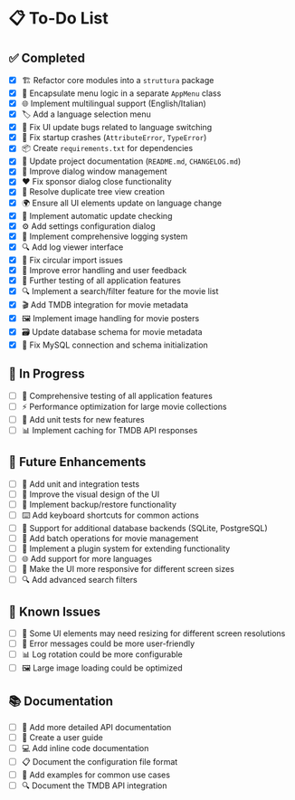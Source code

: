 # 📋 To-Do List

## ✅ Completed
- [x] 🏗️ Refactor core modules into a `struttura` package
- [x] 🍔 Encapsulate menu logic in a separate `AppMenu` class
- [x] 🌐 Implement multilingual support (English/Italian)
- [x] 🏷️ Add a language selection menu
- [x] 🔄 Fix UI update bugs related to language switching
- [x] 🐛 Fix startup crashes (`AttributeError`, `TypeError`)
- [x] 📦 Create `requirements.txt` for dependencies
- [x] 📝 Update project documentation (`README.md`, `CHANGELOG.md`)
- [x] 💬 Improve dialog window management
- [x] ❤️ Fix sponsor dialog close functionality
- [x] 🌳 Resolve duplicate tree view creation
- [x] 🌍 Ensure all UI elements update on language change
- [x] 🔄 Implement automatic update checking
- [x] ⚙️ Add settings configuration dialog
- [x] 📝 Implement comprehensive logging system
- [x] 🔍 Add log viewer interface
- [x] 🔄 Fix circular import issues
- [x] 💬 Improve error handling and user feedback
- [x] 🧪 Further testing of all application features
- [x] 🔍 Implement a search/filter feature for the movie list
- [x] 🎬 Add TMDB integration for movie metadata
- [x] 🖼️ Implement image handling for movie posters
- [x] 🗃️ Update database schema for movie metadata
- [x] 🔄 Fix MySQL connection and schema initialization

## 🚧 In Progress
- [ ] 🧪 Comprehensive testing of all application features
- [ ] ⚡ Performance optimization for large movie collections
- [ ] 🧪 Add unit tests for new features
- [ ] 📊 Implement caching for TMDB API responses

## 🔮 Future Enhancements
- [ ] 🧪 Add unit and integration tests
- [ ] 🎨 Improve the visual design of the UI
- [ ] 💾 Implement backup/restore functionality
- [ ] ⌨️ Add keyboard shortcuts for common actions
- [ ] 💾 Support for additional database backends (SQLite, PostgreSQL)
- [ ] 🔄 Add batch operations for movie management
- [ ] 🧩 Implement a plugin system for extending functionality
- [ ] 🌐 Add support for more languages
- [ ] 📱 Make the UI more responsive for different screen sizes
- [ ] 🔍 Add advanced search filters

## 🐛 Known Issues
- [ ] 📱 Some UI elements may need resizing for different screen resolutions
- [ ] 💬 Error messages could be more user-friendly
- [ ] 📊 Log rotation could be more configurable
- [ ] 🖼️ Large image loading could be optimized

## 📚 Documentation
- [ ] 📄 Add more detailed API documentation
- [ ] 📖 Create a user guide
- [ ] 💻 Add inline code documentation
- [ ] 📋 Document the configuration file format
- [ ] 📝 Add examples for common use cases
- [ ] 🔍 Document the TMDB API integration
